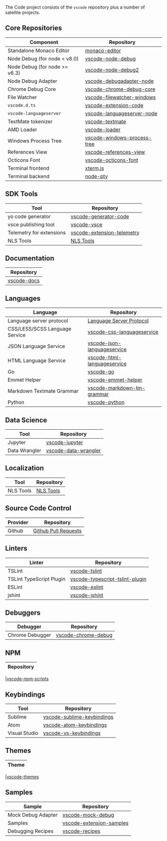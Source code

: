 The Code project consists of the `vscode` repository plus a number of satellite
projects.

## Core Repositories

| Component                     | Repository                                                                              |
| ----------------------------- | --------------------------------------------------------------------------------------- |
| Standalone Monaco Editor      | [monaco-editor](https://github.com/Microsoft/monaco-editor)                             |
| Node Debug (for node < v8.0)  | [vscode-node-debug](https://github.com/microsoft/vscode-node-debug)                     |
| Node Debug (for node >= v6.3) | [vscode-node-debug2](https://github.com/microsoft/vscode-node-debug2)                   |
| Node Debug Adapter            | [vscode-debugadapter-node](https://github.com/Microsoft/vscode-debugadapter-node)       |
| Chrome Debug Core             | [vscode-chrome-debug-core](https://github.com/Microsoft/vscode-chrome-debug-core)       |
| File Watcher                  | [vscode-filewatcher-windows](https://github.com/microsoft/vscode-filewatcher-windows)   |
| `vscode.d.ts`                 | [vscode-extension-code](https://github.com/microsoft/vscode-extension-vscode)           |
| `vscode-languageserver`       | [vscode-languageserver-node](https://github.com/microsoft/vscode-languageserver-node)   |
| TextMate tokenizer            | [vscode-textmate](https://github.com/microsoft/vscode-textmate)                         |
| AMD Loader                    | [vscode-loader](https://github.com/microsoft/vscode-loader)                             |
| Windows Process Tree          | [vscode-windows-process-tree](https://github.com/microsoft/vscode-windows-process-tree) |
| References View               | [vscode-references-view](https://github.com/microsoft/vscode-references-view)           |
| Octicons Font                 | [vscode-octicons-font](https://github.com/microsoft/vscode-octicons-font)               |
| Terminal frontend             | [xterm.js](https://github.com/xtermjs/xterm.js)                                         |
| Terminal backend              | [node-pty](https://github.com/microsoft/node-pty)                                       |

## SDK Tools

| Tool                     | Repository                                                                            |
| ------------------------ | ------------------------------------------------------------------------------------- |
| yo code generator        | [vscode-generator-code](https://github.com/microsoft/vscode-generator-code)           |
| vsce publishing tool     | [vscode-vsce](https://github.com/microsoft/vscode-vsce)                               |
| Telemetry for extensions | [vscode-extension-telemetry](https://github.com/Microsoft/vscode-extension-telemetry) |
| NLS Tools                | [NLS Tools](https://github.com/Microsoft/vscode-nls)                                  |

## Documentation

| Repository                                              |
| ------------------------------------------------------- |
| [vscode-docs](https://github.com/microsoft/vscode-docs) |

## Languages

| Language                       | Repository                                                                              |
| ------------------------------ | --------------------------------------------------------------------------------------- |
| Language server protocol       | [Language Server Protocol](https://github.com/Microsoft/language-server-protocol)       |
| CSS/LESS/SCSS Language Service | [vscode-css-languageservice](https://github.com/microsoft/vscode-css-languageservice)   |
| JSON Language Service          | [vscode-json-languageservice](https://github.com/microsoft/vscode-json-languageservice) |
| HTML Language Service          | [vscode-html-languageservice](https://github.com/microsoft/vscode-html-languageservice) |
| Go                             | [vscode-go](https://github.com/microsoft/vscode-go)                                     |
| Emmet Helper                   | [vscode-emmet-helper](https://github.com/Microsoft/vscode-emmet-helper)                 |
| Markdown Textmate Grammar      | [vscode-markdown-tm-grammar](https://github.com/Microsoft/vscode-markdown-tm-grammar)   |
| Python                         | [vscode-python](https://github.com/microsoft/vscode-python)                             |

## Data Science

| Tool          | Repository                                                                |
| ------------- | ------------------------------------------------------------------------- |
| Jupyter       | [vscode-jupyter](https://github.com/microsoft/vscode-jupyter)             |
| Data Wrangler | [vscode-data-wrangler](https://github.com/microsoft/vscode-data-wrangler) |

## Localization

| Tool      | Repository                                               |
| --------- | -------------------------------------------------------- |
| NLS Tools | [NLS Tools](https://github.com/Microsoft/vscode-nls-dev) |

## Source Code Control

| Provider | Repository                                                                      |
| -------- | ------------------------------------------------------------------------------- |
| Github   | [Github Pull Requests](https://github.com/Microsoft/vscode-pull-request-github) |

## Linters

| Linter                   | Repository                                                                                      |
| ------------------------ | ----------------------------------------------------------------------------------------------- |
| TSLint                   | [vscode-tslint](https://github.com/microsoft/vscode-tslint)                                     |
| TSLint TypeScript Plugin | [vscode-typescript-tslint-plugin](https://github.com/Microsoft/vscode-typescript-tslint-plugin) |
| ESLint                   | [vscode-eslint](https://github.com/microsoft/vscode-eslint)                                     |
| jshint                   | [vscode-jshint](https://github.com/Microsoft/vscode-jshint)                                     |

## Debuggers

| Debugger        | Repository                                                              |
| --------------- | ----------------------------------------------------------------------- |
| Chrome Debugger | [vscode-chrome-debug](https://github.com/Microsoft/vscode-chrome-debug) |

## NPM

| Repository |
| ---------- |

|[vscode-npm-scripts](https://github.com/Microsoft/vscode-npm-scripts)

## Keybindings

| Tool          | Repository                                                                            |
| ------------- | ------------------------------------------------------------------------------------- |
| Sublime       | [vscode-sublime-keybindings](https://github.com/Microsoft/vscode-sublime-keybindings) |
| Atom          | [vscode-atom-keybindings](https://github.com/Microsoft/vscode-atom-keybindings)       |
| Visual Studio | [vscode-vs-keybindings](https://github.com/Microsoft/vscode-vs-keybindings)           |

## Themes

| Theme |
| ----- |

|[vscode-themes](https://github.com/microsoft/vscode-themes)

## Samples

| Sample             | Repository                                                                        |
| ------------------ | --------------------------------------------------------------------------------- |
| Mock Debug Adapter | [vscode-mock-debug](https://github.com/microsoft/vscode-mock-debug)               |
| Samples            | [vscode-extension-samples](https://github.com/microsoft/vscode-extension-samples) |
| Debugging Recipes  | [vscode-recipes](https://github.com/Microsoft/vscode-recipes)                     |
